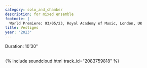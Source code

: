 ```yaml
---
category: solo_and_chamber
description: for mixed ensemble
footnote: |
  World Premiere: 03/05/23, Royal Academy of Music, London, UK
title: Vestiges
year: "2023"
---
```

Duration: 10’30"\
<br>

{% include soundcloud.html track_id="2083759818" %}
